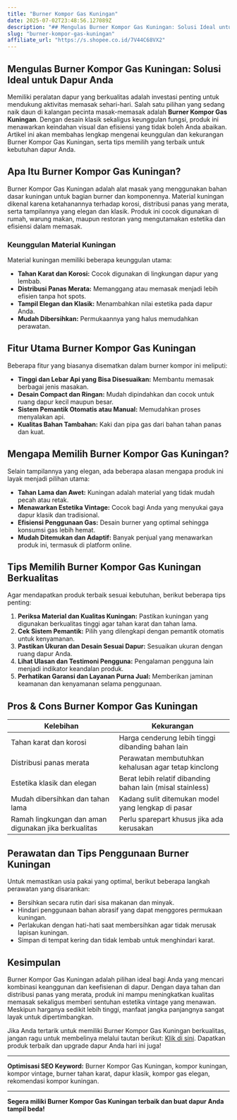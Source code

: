 ```yaml
---
title: "Burner Kompor Gas Kuningan"
date: 2025-07-02T23:48:56.127089Z
description: "## Mengulas Burner Kompor Gas Kuningan: Solusi Ideal untuk Dapur Anda..."
slug: "burner-kompor-gas-kuningan"
affiliate_url: "https://s.shopee.co.id/7V44C68VX2"
---
```

## Mengulas Burner Kompor Gas Kuningan: Solusi Ideal untuk Dapur Anda

Memiliki peralatan dapur yang berkualitas adalah investasi penting untuk mendukung aktivitas memasak sehari-hari. Salah satu pilihan yang sedang naik daun di kalangan pecinta masak-memasak adalah **Burner Kompor Gas Kuningan**. Dengan desain klasik sekaligus keunggulan fungsi, produk ini menawarkan keindahan visual dan efisiensi yang tidak boleh Anda abaikan. Artikel ini akan membahas lengkap mengenai keunggulan dan kekurangan Burner Kompor Gas Kuningan, serta tips memilih yang terbaik untuk kebutuhan dapur Anda.

## Apa Itu Burner Kompor Gas Kuningan?

Burner Kompor Gas Kuningan adalah alat masak yang menggunakan bahan dasar kuningan untuk bagian burner dan komponennya. Material kuningan dikenal karena ketahanannya terhadap korosi, distribusi panas yang merata, serta tampilannya yang elegan dan klasik. Produk ini cocok digunakan di rumah, warung makan, maupun restoran yang mengutamakan estetika dan efisiensi dalam memasak.

### Keunggulan Material Kuningan

Material kuningan memiliki beberapa keunggulan utama:
- **Tahan Karat dan Korosi:** Cocok digunakan di lingkungan dapur yang lembab.
- **Distribusi Panas Merata:** Memanggang atau memasak menjadi lebih efisien tanpa hot spots.
- **Tampil Elegan dan Klasik:** Menambahkan nilai estetika pada dapur Anda.
- **Mudah Dibersihkan:** Permukaannya yang halus memudahkan perawatan.

## Fitur Utama Burner Kompor Gas Kuningan

Beberapa fitur yang biasanya disematkan dalam burner kompor ini meliputi:
- **Tinggi dan Lebar Api yang Bisa Disesuaikan:** Membantu memasak berbagai jenis masakan.
- **Desain Compact dan Ringan:** Mudah dipindahkan dan cocok untuk ruang dapur kecil maupun besar.
- **Sistem Pemantik Otomatis atau Manual:** Memudahkan proses menyalakan api.
- **Kualitas Bahan Tambahan:** Kaki dan pipa gas dari bahan tahan panas dan kuat.

## Mengapa Memilih Burner Kompor Gas Kuningan?

Selain tampilannya yang elegan, ada beberapa alasan mengapa produk ini layak menjadi pilihan utama:

- **Tahan Lama dan Awet:** Kuningan adalah material yang tidak mudah pecah atau retak.
- **Menawarkan Estetika Vintage:** Cocok bagi Anda yang menyukai gaya dapur klasik dan tradisional.
- **Efisiensi Penggunaan Gas:** Desain burner yang optimal sehingga konsumsi gas lebih hemat.
- **Mudah Ditemukan dan Adaptif:** Banyak penjual yang menawarkan produk ini, termasuk di platform online.

## Tips Memilih Burner Kompor Gas Kuningan Berkualitas

Agar mendapatkan produk terbaik sesuai kebutuhan, berikut beberapa tips penting:
1. **Periksa Material dan Kualitas Kuningan:** Pastikan kuningan yang digunakan berkualitas tinggi agar tahan karat dan tahan lama.
2. **Cek Sistem Pemantik:** Pilih yang dilengkapi dengan pemantik otomatis untuk kenyamanan.
3. **Pastikan Ukuran dan Desain Sesuai Dapur:** Sesuaikan ukuran dengan ruang dapur Anda.
4. **Lihat Ulasan dan Testimoni Pengguna:** Pengalaman pengguna lain menjadi indikator keandalan produk.
5. **Perhatikan Garansi dan Layanan Purna Jual:** Memberikan jaminan keamanan dan kenyamanan selama penggunaan.

## Pros & Cons Burner Kompor Gas Kuningan

| Kelebihan                                              | Kekurangan                                                  |
|---------------------------------------------------------|--------------------------------------------------------------|
| Tahan karat dan korosi                                | Harga cenderung lebih tinggi dibanding bahan lain          |
| Distribusi panas merata                                | Perawatan membutuhkan kehalusan agar tetap kinclong       |
| Estetika klasik dan elegan                            | Berat lebih relatif dibanding bahan lain (misal stainless) |
| Mudah dibersihkan dan tahan lama                       | Kadang sulit ditemukan model yang lengkap di pasar         |
| Ramah lingkungan dan aman digunakan jika berkualitas | Perlu sparepart khusus jika ada kerusakan                 |

## Perawatan dan Tips Penggunaan Burner Kuningan

Untuk memastikan usia pakai yang optimal, berikut beberapa langkah perawatan yang disarankan:
- Bersihkan secara rutin dari sisa makanan dan minyak.
- Hindari penggunaan bahan abrasif yang dapat menggores permukaan kuningan.
- Perlakukan dengan hati-hati saat membersihkan agar tidak merusak lapisan kuningan.
- Simpan di tempat kering dan tidak lembab untuk menghindari karat.

## Kesimpulan

Burner Kompor Gas Kuningan adalah pilihan ideal bagi Anda yang mencari kombinasi keanggunan dan keefisienan di dapur. Dengan daya tahan dan distribusi panas yang merata, produk ini mampu meningkatkan kualitas memasak sekaligus memberi sentuhan estetika vintage yang menawan. Meskipun harganya sedikit lebih tinggi, manfaat jangka panjangnya sangat layak untuk dipertimbangkan.

Jika Anda tertarik untuk memiliki Burner Kompor Gas Kuningan berkualitas, jangan ragu untuk membelinya melalui tautan berikut: [Klik di sini](https://s.shopee.co.id/7V44C68VX2). Dapatkan produk terbaik dan upgrade dapur Anda hari ini juga!

---

**Optimisasi SEO Keyword:** Burner Kompor Gas Kuningan, kompor kuningan, kompor vintage, burner tahan karat, dapur klasik, kompor gas elegan, rekomendasi kompor kuningan.

---

**Segera miliki Burner Kompor Gas Kuningan terbaik dan buat dapur Anda tampil beda!**